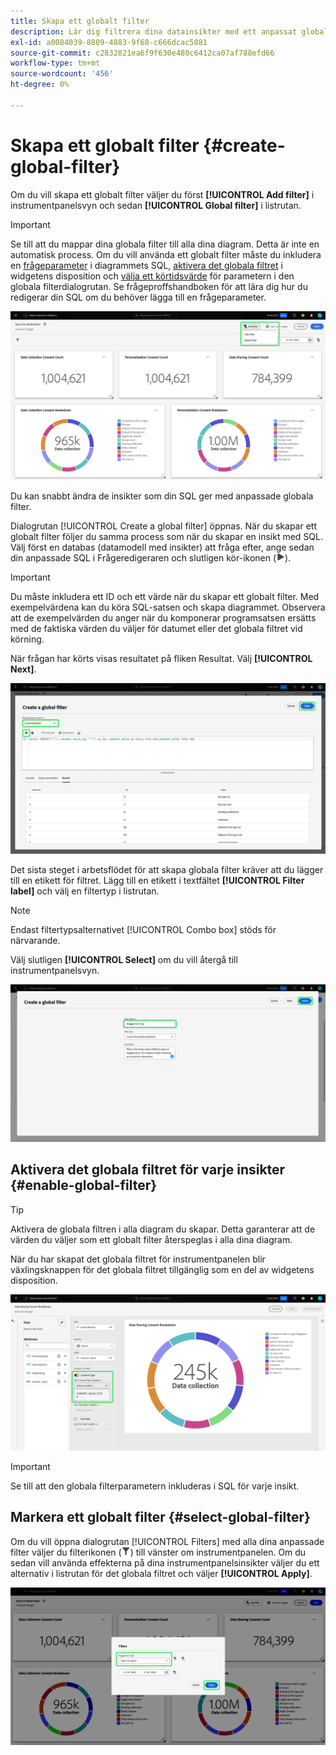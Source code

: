 ```yaml
---
title: Skapa ett globalt filter
description: Lär dig filtrera dina datainsikter med ett anpassat globalt filter.
exl-id: a0084039-8809-4883-9f68-c666dcac5881
source-git-commit: c2832821ea6f9f630e480c6412ca07af788efd66
workflow-type: tm+mt
source-wordcount: '456'
ht-degree: 0%

---
```


# Skapa ett globalt filter {#create-global-filter}

Om du vill skapa ett globalt filter väljer du först **[!UICONTROL Add filter]** i instrumentpanelsvyn och sedan **[!UICONTROL Global filter]** i listrutan.

>[!IMPORTANT]
>
>Se till att du mappar dina globala filter till alla dina diagram. Detta är inte en automatisk process. Om du vill använda ett globalt filter måste du inkludera en [frågeparameter](../../../../query-service/ui/parameterized-queries.md) i diagrammets SQL, [aktivera det globala filtret](#enable-global-filter) i widgetens disposition och [välja ett körtidsvärde](#select-global-filter) för parametern i den globala filterdialogrutan. Se frågeproffshandboken för att lära dig hur du redigerar din SQL om du behöver lägga till en frågeparameter.

![En anpassad kontrollpanel med filtret Lägg till och den nedrullningsbara menyn markerad.](../../../images/customizable-insights/add-filter.png)

Du kan snabbt ändra de insikter som din SQL ger med anpassade globala filter.

Dialogrutan [!UICONTROL Create a global filter] öppnas. När du skapar ett globalt filter följer du samma process som när du skapar en insikt med SQL. Välj först en databas (datamodell med insikter) att fråga efter, ange sedan din anpassade SQL i Frågeredigeraren och slutligen kör-ikonen (![En körningsikon.](/help/images/icons/play.png)).

>[!IMPORTANT]
>
>Du måste inkludera ett ID och ett värde när du skapar ett globalt filter. Med exempelvärdena kan du köra SQL-satsen och skapa diagrammet. Observera att de exempelvärden du anger när du komponerar programsatsen ersätts med de faktiska värden du väljer för datumet eller det globala filtret vid körning.

När frågan har körts visas resultatet på fliken Resultat. Välj **[!UICONTROL Next]**.

![[!UICONTROL Create a global filter dialog] med listrutan Datauppsättning, körningsikonen och nästa markerade.](../../../images/customizable-insights/global-filter.png)

Det sista steget i arbetsflödet för att skapa globala filter kräver att du lägger till en etikett för filtret. Lägg till en etikett i textfältet **[!UICONTROL Filter label]** och välj en filtertyp i listrutan.

>[!NOTE]
>
>Endast filtertypsalternativet [!UICONTROL Combo box] stöds för närvarande.

Välj slutligen **[!UICONTROL Select]** om du vill återgå till instrumentpanelsvyn.

![Textindata för [!UICONTROL Create a global filter dialog] med markering och filteretiketten är markerade.](../../../images/customizable-insights/global-filter-label.png)

## Aktivera det globala filtret för varje insikter {#enable-global-filter}

>[!TIP]
>
>Aktivera de globala filtren i alla diagram du skapar. Detta garanterar att de värden du väljer som ett globalt filter återspeglas i alla dina diagram.

När du har skapat det globala filtret för instrumentpanelen blir växlingsknappen för det globala filtret tillgänglig som en del av widgetens disposition.

![Widgetdispositionen med växlingsknappen för globalt filter markerad.](../../../images/customizable-insights/global-filter-consent.png)

>[!IMPORTANT]
>
>Se till att den globala filterparametern inkluderas i SQL för varje insikt.

## Markera ett globalt filter {#select-global-filter}

Om du vill öppna dialogrutan [!UICONTROL Filters] med alla dina anpassade filter väljer du filterikonen (![En filterikon.](/help/images/icons/filter.png)) till vänster om instrumentpanelen. Om du sedan vill använda effekterna på dina instrumentpanelsinsikter väljer du ett alternativ i listrutan för det globala filtret och väljer **[!UICONTROL Apply]**.

![En anpassad kontrollpanel med filterdialogrutan markerad.](../../../images/customizable-insights/custom-filters.png)
